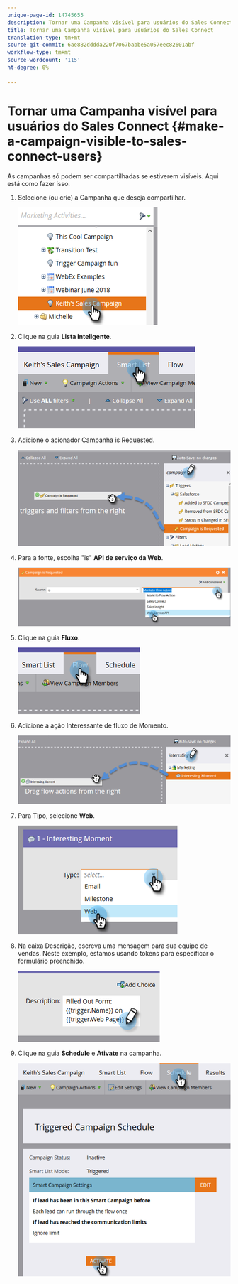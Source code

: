 ```yaml
---
unique-page-id: 14745655
description: Tornar uma Campanha visível para usuários do Sales Connect - Documentos do Marketing - Documentação do produto
title: Tornar uma Campanha visível para usuários do Sales Connect
translation-type: tm+mt
source-git-commit: 6ae882dddda220f7067babbe5a057eec82601abf
workflow-type: tm+mt
source-wordcount: '115'
ht-degree: 0%

---
```



# Tornar uma Campanha visível para usuários do Sales Connect {#make-a-campaign-visible-to-sales-connect-users}

As campanhas só podem ser compartilhadas se estiverem visíveis. Aqui está como fazer isso.

1. Selecione (ou crie) a Campanha que deseja compartilhar.

   ![](assets/one.png)

1. Clique na guia **Lista inteligente**.

   ![](assets/two.png)

1. Adicione o acionador Campanha is Requested.

   ![](assets/three.png)

1. Para a fonte, escolha &quot;is&quot; **API de serviço da Web**.

   ![](assets/4.png)

1. Clique na guia **Fluxo**.

   ![](assets/five.png)

1. Adicione a ação Interessante de fluxo de Momento.

   ![](assets/six.png)

1. Para Tipo, selecione **Web**.

   ![](assets/seven.png)

1. Na caixa Descrição, escreva uma mensagem para sua equipe de vendas. Neste exemplo, estamos usando tokens para especificar o formulário preenchido.

   ![](assets/eight.png)

1. Clique na guia **Schedule** e **Ativate** na campanha.

   ![](assets/nine.png)
